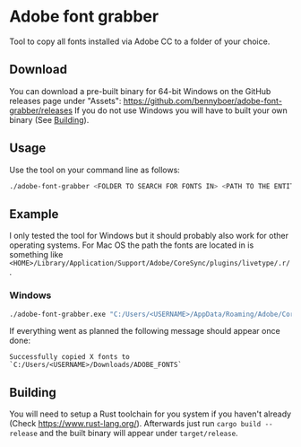 # Adobe font grabber

Tool to copy all fonts installed via Adobe CC to a folder of your choice.

## Download

You can download a pre-built binary for 64-bit Windows on the GitHub releases page under "Assets": https://github.com/bennyboer/adobe-font-grabber/releases
If you do not use Windows you will have to built your own binary (See [Building](#building)).

## Usage

Use the tool on your command line as follows:

```sh
./adobe-font-grabber <FOLDER TO SEARCH FOR FONTS IN> <PATH TO THE ENTITLEMENTS XML FILE> <FOLDER TO COPY FONTS TO>
```

## Example

I only tested the tool for Windows but it should probably also work for other operating systems. For Mac OS the path the
fonts are located in is something like `<HOME>/Library/Application/Support/Adobe/CoreSync/plugins/livetype/.r/`.

### Windows

```sh
./adobe-font-grabber.exe "C:/Users/<USERNAME>/AppData/Roaming/Adobe/CoreSync/plugins/livetype" "C:/Users/<USERNAME>/AppData/Roaming/Adobe/CoreSync/plugins/livetype/c/entitlements.xml" "C:/Users/<USERNAME>/Downloads/ADOBE_FONTS"
```

If everything went as planned the following message should appear once done:

```
Successfully copied X fonts to `C:/Users/<USERNAME>/Downloads/ADOBE_FONTS`
```

## Building

You will need to setup a Rust toolchain for you system if you haven't already (Check https://www.rust-lang.org/).
Afterwards just run `cargo build --release` and the built binary will appear under `target/release`.
